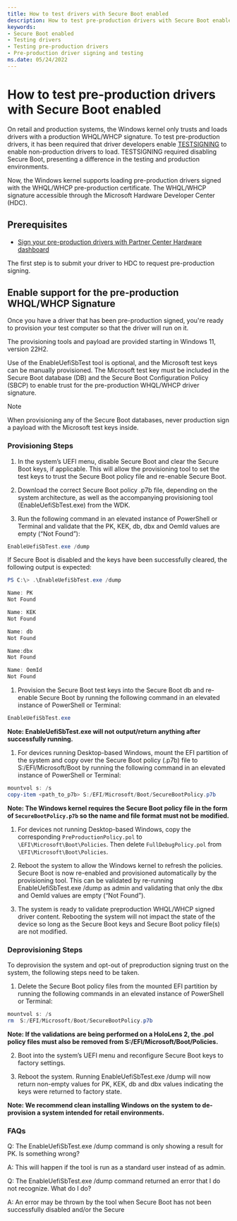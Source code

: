 ```yaml
---
title: How to test drivers with Secure Boot enabled
description: How to test pre-production drivers with Secure Boot enabled
keywords:
- Secure Boot enabled
- Testing drivers
- Testing pre-production drivers
- Pre-production driver signing and testing
ms.date: 05/24/2022
---
```


# How to test pre-production drivers with Secure Boot enabled

On retail and production systems, the Windows kernel only trusts and loads drivers with a production WHQL/WHCP signature. To test pre-production drivers, it has been required that driver developers enable [TESTSIGNING](./the-testsigning-boot-configuration-option.md) to enable non-production drivers to load. TESTSIGNING required disabling Secure Boot, presenting a difference in the testing and production environments.

Now, the Windows kernel supports loading pre-production drivers signed with the WHQL/WHCP pre-production certificate. The WHQL/WHCP signature accessible through the Microsoft Hardware Developer Center (HDC).

## Prerequisites
- [Sign your pre-production drivers with Partner Center Hardware dashboard](../dashboard/hardware-submission-create.md)

The first step is to submit your driver to HDC to request pre-production signing.

## Enable support for the pre-production WHQL/WHCP Signature

Once you have a driver that has been pre-production signed, you're ready to provision your test computer so that the driver will run on it.

The provisioning tools and payload are provided starting in Windows 11, version 22H2.

Use of the EnableUefiSbTest tool is optional, and the Microsoft test keys can be manually provisioned. The Microsoft test key must be included in the Secure Boot database (DB) and the Secure Boot Configuration Policy (SBCP) to enable trust for the pre-production WHQL/WHCP driver signature.

> [!NOTE]
> When provisioning any of the Secure Boot databases, never production sign a payload with the Microsoft test keys inside.

### Provisioning Steps

1. In the system’s UEFI menu, disable Secure Boot and clear the Secure Boot keys, if applicable. This will allow the provisioning tool to set the test keys to trust the Secure Boot policy file and re-enable Secure Boot.

1. Download the correct Secure Boot policy .p7b file, depending on the system architecture, as well as the accompanying provisioning tool (EnableUefiSbTest.exe) from the WDK.  

1. Run the following command in an elevated instance of PowerShell or Terminal and validate that the PK, KEK, db, dbx and OemId values are empty (“Not Found”):

```PowerShell
EnableUefiSbTest.exe /dump
```

If Secure Boot is disabled and the keys have been successfully cleared, the following output is expected:

```PowerShell
PS C:\> .\EnableUefiSbTest.exe /dump

Name: PK
Not Found

Name: KEK
Not Found

Name: db
Not Found

Name:dbx
Not Found

Name: OemId
Not Found
```

1. Provision the Secure Boot test keys into the Secure Boot db and re-enable Secure Boot by running the following command in an elevated instance of PowerShell or Terminal:

```PowerShell
EnableUefiSbTest.exe
```

**Note: EnableUefiSbTest.exe will not output/return anything after successfully running.**

1. For devices running Desktop-based Windows, mount the EFI partition of the system and copy over the Secure Boot policy (.p7b) file to S:/EFI/Microsoft/Boot by running the following command in an elevated instance of PowerShell or Terminal:

```PowerShell
mountvol s: /s
copy-item <path_to_p7b> S:/EFI/Microsoft/Boot/SecureBootPolicy.p7b
```

**Note: The Windows kernel requires the Secure Boot policy file in the form of `SecureBootPolicy.p7b` so the name and file format must not be modified.**

1. For devices not running Desktop-based Windows, copy the corresponding `PreProductionPolicy.pol` to `\EFI\Microsoft\Boot\Policies`. Then delete `FullDebugPolicy.pol` from `\EFI\Microsoft\Boot\Policies`.

1. Reboot the system to allow the Windows kernel to refresh the policies. Secure Boot is now re-enabled and provisioned automatically by the provisioning tool. This can be validated by re-running EnableUefiSbTest.exe /dump as admin and validating that only the dbx and OemId values are empty (“Not Found”).

1. The system is ready to validate preproduction WHQL/WHCP signed driver content. Rebooting the system will not impact the state of the device so long as the Secure Boot keys and Secure Boot policy file(s) are not modified.

### Deprovisioning Steps

To deprovision the system and opt-out of preproduction signing trust on the system, the following steps need to be taken.

1. Delete the Secure Boot policy files from the mounted EFI partition by running the following commands in an elevated instance of PowerShell or Terminal:

```PowerShell
mountvol s: /s
rm  S:/EFI/Microsoft/Boot/SecureBootPolicy.p7b
```

**Note: If the validations are being performed on a HoloLens 2, the .pol policy files must also be removed from S:/EFI/Microsoft/Boot/Policies.**

2. Boot into the system’s UEFI menu and reconfigure Secure Boot keys to factory settings.

3. Reboot the system. Running EnableUefiSbTest.exe /dump will now return non-empty values for PK, KEK, db and dbx values indicating the keys were returned to factory state.

**Note: We recommend clean installing Windows on the system to de-provision a system intended for retail environments.**

### FAQs

Q: The EnableUefiSbTest.exe /dump command is only showing a result for PK. Is something wrong?

A: This will happen if the tool is run as a standard user instead of as admin.

Q: The EnableUefiSbTest.exe /dump command returned an error that I do not recognize. What do I do?

A: An error may be thrown by the tool when Secure Boot has not been successfully disabled and/or the Secure